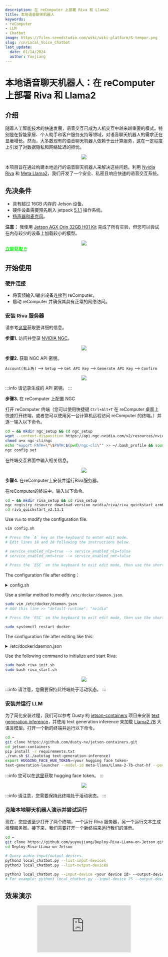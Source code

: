 ```yaml
---
description: 在 reComputer 上部署 Riva 和 Llama2
title: 本地语音聊天机器人
keywords:
- reComputer
- LLM
- Chatbot
image: https://files.seeedstudio.com/wiki/wiki-platform/S-tempor.png
slug: /cn/Local_Voice_Chatbot
last_update:
  date: 01/14/2024
  author: Youjiang
---
```



# 本地语音聊天机器人：在 reComputer 上部署 Riva 和 Llama2

## 介绍

随着人工智能技术的快速发展，语音交互已成为人机交互中越来越重要的模式。特别是在智能家居、个人助手和客户服务支持等领域，对语音聊天机器人的需求正在显著增长。然而，大多数现有的语音聊天机器人依赖于云计算服务，这在一定程度上引发了对数据隐私和网络延迟的担忧。

<div align="center">
    <img width={800}
     src="https://files.seeedstudio.com/wiki/reComputer/Application/Local_Voice_Chatbot/workflow.png" />
</div>

本项目旨在通过构建本地运行的语音聊天机器人来解决这些问题。利用 [Nvidia Riva](https://docs.nvidia.com/deeplearning/riva/user-guide/docs/quick-start-guide.html) 和 [Meta Llama2](https://huggingface.co/meta-llama)，我们开发了一个安全、私密且响应快速的语音交互系统。

## 先决条件

- 具有超过 16GB 内存的 Jetson 设备。
- 硬件设备需要预先刷入 jetpack [5.1.1](https://wiki.seeedstudio.com/reComputer_Intro/) 操作系统。
- [扬声器和麦克风](https://www.seeedstudio.com/ReSpeaker-USB-Mic-Array-p-4247.html?queryID=dd9c8d91c63781d66776771a7ee5ec01&objectID=4247&indexName=bazaar_retailer_products)。

**注意：** 我使用 [Jetson AGX Orin 32GB H01 Kit](https://www.seeedstudio.com/AGX-Orin-32GB-H01-Kit-p-5569.html?queryID=012e528073e90bf80afd3880f3fc2b13&objectID=5569&indexName=bazaar_retailer_products) 完成了所有实验，但您可以尝试在内存较少的设备上加载较小的模型。

<div align="center">
    <img width={800}
     src="https://files.seeedstudio.com/wiki/reComputer/Application/Local_Voice_Chatbot/jetson_agx_orin.jpg" />
</div>

<div class="get_one_now_container" style={{textAlign: 'center'}}>
    <a class="get_one_now_item" href="https://www.seeedstudio.com/AGX-Orin-32GB-H01-Kit-p-5569.html?queryID=a07376a957f072a4f755e1832fa0e544&objectID=5569&indexName=bazaar_retailer_products" target="_blank">
        <strong><span><font color={'FFFFFF'} size={"4"}> 立即获取 🖱️</font></span></strong>
    </a>
</div>

## 开始使用

### 硬件连接

- 将音频输入/输出设备连接到 reComputer。
- 启动 reComputer 并确保其具有正常的网络访问。

### 安装 Riva 服务器

请参考[这里](https://docs.nvidia.com/deeplearning/riva/user-guide/docs/quick-start-guide.html#embedded)获取更详细的信息。

**步骤1.** 访问并登录 [NVIDIA NGC](https://catalog.ngc.nvidia.com/?filters=&orderBy=weightPopularDESC&query=)。

<div align="center">
    <img width={800}
     src="https://files.seeedstudio.com/wiki/reComputer/Application/Local_Voice_Chatbot/setup_riva_1.png" />
</div>

**步骤2.** 获取 NGC API 密钥。

`Account(右上角)` --> `Setup` --> `Get API Key` --> `Generate API Key` --> `Confirm`

<div align="center">
    <img width={800}
     src="https://files.seeedstudio.com/wiki/reComputer/Application/Local_Voice_Chatbot/setup_riva_2.png" />
</div>

:::info
请记录生成的 API 密钥。
:::

**步骤3.** 在 reComputer 上配置 NGC

打开 reComputer 终端（您可以使用快捷键 `Ctrl+Alt+T` 在 reComputer 桌面上快速打开终端，或者您可以使用另一台计算机远程访问 reComputer 的终端。）并逐一输入以下命令。

```sh
cd ~ && mkdir ngc_setup && cd ngc_setup
wget --content-disposition https://api.ngc.nvidia.com/v2/resources/nvidia/ngc-apps/ngc_cli/versions/3.36.0/files/ngccli_arm64.zip && unzip ngccli_arm64.zip 
chmod u+x ngc-cli/ngc
echo "export PATH=\"\$PATH:$(pwd)/ngc-cli\"" >> ~/.bash_profile && source ~/.bash_profile
ngc config set
```

在终端交互界面中输入相关信息。

<div align="center">
    <img width={800}
     src="https://files.seeedstudio.com/wiki/reComputer/Application/Local_Voice_Chatbot/setup_riva_3.png" />
</div>

**步骤4.** 在reComputer上安装并运行Riva服务器。

在reComputer的终端中，输入以下命令。

```sh
cd ~ && mkdir riva_setup && cd riva_setup
ngc registry resource download-version nvidia/riva/riva_quickstart_arm64:2.13.1
cd riva_quickstart_v2.13.1
```

Use `Vim` to modify the configuration file.

```sh
vim config.sh

# Press the `A` key on the keyboard to enter edit mode.
# Edit lines 18 and 20 following the instructions below.

# service_enabled_nlp=true --> service_enabled_nlp=false
# service_enabled_nmt=true --> service_enabled_nmt=false

# Press the `ESC` on the keyboard to exit edit mode, then use the shortcut `Shift+Z Z` to save the edited content and close the editor.
```

The configuration file after editing：

<details>

<summary> config.sh </summary>

```sh
# Copyright (c) 2022, NVIDIA CORPORATION.  All rights reserved.
#
# NVIDIA CORPORATION and its licensors retain all intellectual property
# and proprietary rights in and to this software, related documentation
# and any modifications thereto.  Any use, reproduction, disclosure or
# distribution of this software and related documentation without an express
# license agreement from NVIDIA CORPORATION is strictly prohibited.

# GPU family of target platform. Supported values: tegra, non-tegra
riva_target_gpu_family="non-tegra"

# Name of tegra platform that is being used. Supported tegra platforms: orin, xavier
riva_tegra_platform="orin"

# Enable or Disable Riva Services
# For any language other than en-US: service_enabled_nlp must be set to false
service_enabled_asr=true
service_enabled_nlp=false
service_enabled_tts=true
service_enabled_nmt=false

# Configure translation services
# Text-to-Text translation (T2T):
# - service_enabled_nmt must be set to true
# - Uncomment desired model for source and target languages in models_nmt field
# Speech-to-Text translation (S2T):
# - service_enabled_asr, service_enabled_nmt must be set to true
# - Set language code of input speech in the asr_language_code field
# - Uncomment desired model for source and target languages in models_nmt field
# Speech-to-Speech translation (S2S):
# - service_enabled_asr, service_enabled_nmt, service_enabled_tts must be set to true
# - Set language code of input speech in the asr_language_code field
# - Uncomment desired model for source and target languages in models_nmt field
# - Set language code of output speech in the tts_language_code field

# Enable Riva Enterprise
# If enrolled in Enterprise, enable Riva Enterprise by setting configuration
# here. You must explicitly acknowledge you have read and agree to the EULA.
# RIVA_API_KEY=<ngc api key>
# RIVA_API_NGC_ORG=<ngc organization>
# RIVA_EULA=accept

# Language code to fetch ASR models of a specific language
# Supported language codes: ar-AR, en-US, en-GB, de-DE, es-ES, es-US, fr-FR, hi-IN, it-IT, ja-JP, ru-RU, ko-KR, pt-BR, zh-CN, es-en-US, ja-en-JP
# For multiple languages enter space separated language codes.
asr_language_code=("en-US")

# ASR acoustic model architecture
# Supported values are: conformer, conformer_xl (en-US + amd64 only), citrinet_1024, citrinet_256 (en-US + arm64 only), jasper (en-US + amd64 only), quartznet (en-US + amd64 only)
asr_acoustic_model=("conformer")

# ASR acoustic model architecture variant
# Supported values for the architecture are:
# conformer: unified(de-DE, ja-JP and zh-CN only), ml_cs(es-en-US only), unified_ml_cs(ja-en-JP only)
# For the default model, keep the field empty
asr_acoustic_model_variant=("")

# ASR decoder type to be used
# If you'd like to use greedy decoder for ASR instead of flashlight/os2s decoder then set the below $use_asr_greedy_decoder to true
use_asr_greedy_decoder=false

# Language code to fetch TTS models of a specific language
# Supported language codes: en-US, es-ES, it-IT, de-DE, zh-CN
# For multiple languages enter space separated language codes
tts_language_code=("en-US")

# Specify one or more GPUs to use
# specifying more than one GPU is currently an experimental feature, and may result in undefined behaviours.
gpus_to_use="device=0"

# Specify the encryption key to use to deploy models
MODEL_DEPLOY_KEY="tlt_encode"

# Locations to use for storing models artifacts
#
# If an absolute path is specified, the data will be written to that location
# Otherwise, a Docker volume will be used (default).
#
# riva_init.sh will create a `rmir` and `models` directory in the volume or
# path specified.
#
# RMIR ($riva_model_loc/rmir)
# Riva uses an intermediate representation (RMIR) for models
# that are ready to deploy but not yet fully optimized for deployment. Pretrained
# versions can be obtained from NGC (by specifying NGC models below) and will be
# downloaded to $riva_model_loc/rmir by `riva_init.sh`
#
# Custom models produced by NeMo or TLT and prepared using riva-build
# may also be copied manually to this location $(riva_model_loc/rmir).
#
# Models ($riva_model_loc/models)
# During the riva_init process, the RMIR files in $riva_model_loc/rmir
# are inspected and optimized for deployment. The optimized versions are
# stored in $riva_model_loc/models. The riva server exclusively uses these
# optimized versions.
riva_model_loc="riva-model-repo"

if [[ $riva_target_gpu_family == "tegra" ]]; then
    riva_model_loc="`pwd`/model_repository"
fi

# The default RMIRs are downloaded from NGC by default in the above $riva_rmir_loc directory
# If you'd like to skip the download from NGC and use the existing RMIRs in the $riva_rmir_loc
# then set the below $use_existing_rmirs flag to true. You can also deploy your set of custom
# RMIRs by keeping them in the riva_rmir_loc dir and use this quickstart script with the
# below flag to deploy them all together.
use_existing_rmirs=false

# Ports to expose for Riva services
riva_speech_api_port="50051"

# NGC orgs
riva_ngc_org="nvidia"
riva_ngc_team="riva"
riva_ngc_image_version="2.13.1"
riva_ngc_model_version="2.13.0"

# Pre-built models listed below will be downloaded from NGC. If models already exist in $riva-rmir
# then models can be commented out to skip download from NGC

########## ASR MODELS ##########

models_asr=()

for lang_code in ${asr_language_code[@]}; do
    modified_lang_code="${lang_code//-/_}"
    modified_lang_code=${modified_lang_code,,}

    decoder=""
    if [ "$use_asr_greedy_decoder" = true ]; then
      decoder="_gre"
    fi

    if [[ ${asr_acoustic_model_variant} != "" ]]; then
      if [[ ${asr_acoustic_model} == "conformer" && ${asr_acoustic_model_variant} != "unified" && ${asr_acoustic_model_variant} != "ml_cs" && ${asr_acoustic_model_variant} != "unified_ml_cs" ]]; then
        echo "Valid variants for Conformer are: unified, ml_cs and unified_ml_cs."
        exit 1
      elif [[ ${asr_acoustic_model} != "conformer" ]]; then
        echo "Invalid variant for ${asr_acoustic_model}."
        exit 1
      fi
      asr_acoustic_model_variant="_${asr_acoustic_model_variant}"
    fi

    if [[ ${asr_acoustic_model} == "conformer_xl" && ${lang_code} != "en-US" ]]; then
      echo "Conformer-XL acoustic model is only available for language code en-US."
      exit 1
    fi

    if [[ ${asr_acoustic_model_variant} == "_unified" && ${lang_code} != "de-DE" && ${lang_code} != "ja-JP" && ${lang_code} != "zh-CN" ]]; then
      echo "Unified Conformer acoustic model is only available for language code de-DE, ja-JP and zh-CN."
      exit 1
    fi

    if [[ ${asr_acoustic_model_variant} == "_ml_cs" && ${lang_code} != "es-en-US" ]]; then
      echo "Multilingual Code Switch Conformer acoustic model is only available for language code es-en-US."
      exit 1
    fi

    if [[ ${asr_acoustic_model_variant} == "_unified_ml_cs" && ${lang_code} != "ja-en-JP" ]]; then
      echo "Unified Multilingual Code Switch Conformer acoustic model is only available for language code ja-en-JP."
      exit 1
    fi

    if [[ $riva_target_gpu_family  == "tegra" ]]; then

      if [[ ${asr_acoustic_model} == "jasper" || \
            ${asr_acoustic_model} == "quartznet" || \
            ${asr_acoustic_model} == "conformer_xl" ]]; then
          echo "Conformer-XL, Jasper and Quartznet models are not available for arm64 architecture"
          exit 1
      fi

      if [[ ${asr_acoustic_model} == "citrinet_256" && ${lang_code} != "en-US" ]]; then
        echo "For arm64 architecture, citrinet_256 acoustic model is only available for language code en-US."
        exit 1
      fi

      models_asr+=(
      ### Streaming w/ CPU decoder, best latency configuration
          "${riva_ngc_org}/${riva_ngc_team}/models_asr_${asr_acoustic_model}${asr_acoustic_model_variant}_${modified_lang_code}_str:${riva_ngc_model_version}-${riva_target_gpu_family}-${riva_tegra_platform}"

      ### Offline w/ CPU decoder
      #    "${riva_ngc_org}/${riva_ngc_team}/rmir_asr_${asr_acoustic_model}${asr_acoustic_model_variant}_${modified_lang_code}_ofl${decoder}:${riva_ngc_model_version}"
      )
    else

      if [[ ${asr_acoustic_model} != "conformer" && \
            ${asr_acoustic_model} != "conformer_xl" && \
            ${asr_acoustic_model} != "citrinet_1024" && \
            ${asr_acoustic_model} != "jasper" && \
            ${asr_acoustic_model} != "quartznet" ]]; then
        echo "For amd64 architecture, valid acoustic models are conformer, conformer_xl, citrinet_1024, jasper and quartznet."
        exit 1
      fi

      if [[ (${asr_acoustic_model} == "jasper" || \
            ${asr_acoustic_model} == "quartznet") && \
            ${lang_code} != "en-US" ]]; then
        echo "jasper and quartznet acoustic models are only available for language code en-US."
        exit 1
      fi

      models_asr+=(
      ### Streaming w/ CPU decoder, best latency configuration
          "${riva_ngc_org}/${riva_ngc_team}/rmir_asr_${asr_acoustic_model}${asr_acoustic_model_variant}_${modified_lang_code}_str${decoder}:${riva_ngc_model_version}"

      ### Streaming w/ CPU decoder, best throughput configuration
      #    "${riva_ngc_org}/${riva_ngc_team}/rmir_asr_${asr_acoustic_model}${asr_acoustic_model_variant}_${modified_lang_code}_str_thr${decoder}:${riva_ngc_model_version}"

      ### Offline w/ CPU decoder
          "${riva_ngc_org}/${riva_ngc_team}/rmir_asr_${asr_acoustic_model}${asr_acoustic_model_variant}_${modified_lang_code}_ofl${decoder}:${riva_ngc_model_version}"
      )
    fi

    ### Punctuation model
    if [[ ${asr_acoustic_model_variant} != "_unified" && ${asr_acoustic_model_variant} != "_unified_ml_cs" ]]; then
      pnc_lang=$(echo $modified_lang_code | cut -d "_" -f 1)
      pnc_region=${modified_lang_code##*_}
      modified_lang_code=${pnc_lang}_${pnc_region}
      if [[ $riva_target_gpu_family == "tegra" ]]; then
        models_asr+=(
            "${riva_ngc_org}/${riva_ngc_team}/models_nlp_punctuation_bert_base_${modified_lang_code}:${riva_ngc_model_version}-${riva_target_gpu_family}-${riva_tegra_platform}"
        )
      else
        models_asr+=(
            "${riva_ngc_org}/${riva_ngc_team}/rmir_nlp_punctuation_bert_base_${modified_lang_code}:${riva_ngc_model_version}"
        )
      fi
    fi
done

### Speaker diarization model
models_asr+=(
#    "${riva_ngc_org}/${riva_ngc_team}/rmir_diarizer_offline:${riva_ngc_model_version}"
)

########## NLP MODELS ##########

if [[ $riva_target_gpu_family == "tegra" ]]; then
  models_nlp=(
  ### Bert base Punctuation model
      "${riva_ngc_org}/${riva_ngc_team}/models_nlp_punctuation_bert_base_en_us:${riva_ngc_model_version}-${riva_target_gpu_family}-${riva_tegra_platform}"

  ### BERT Base Intent Slot model for misty domain fine-tuned on weather, smalltalk/personality, poi/map datasets.
  #    "${riva_ngc_org}/${riva_ngc_team}/models_nlp_intent_slot_misty_bert_base:${riva_ngc_model_version}-${riva_target_gpu_family}-${riva_tegra_platform}"

  ### DistilBERT Intent Slot model for misty domain fine-tuned on weather, smalltalk/personality, poi/map datasets.
  #    "${riva_ngc_org}/${riva_ngc_team}/models_nlp_intent_slot_misty_distilbert:${riva_ngc_model_version}-${riva_target_gpu_family}-${riva_tegra_platform}"
  )
else
  models_nlp=(
  ### Bert base Punctuation model
      "${riva_ngc_org}/${riva_ngc_team}/rmir_nlp_punctuation_bert_base_en_us:${riva_ngc_model_version}"

  ### BERT base Named Entity Recognition model fine-tuned on GMB dataset with class labels LOC, PER, ORG etc.
  #    "${riva_ngc_org}/${riva_ngc_team}/rmir_nlp_named_entity_recognition_bert_base:${riva_ngc_model_version}"

  ### BERT Base Intent Slot model fine-tuned on weather dataset.
  #    "${riva_ngc_org}/${riva_ngc_team}/rmir_nlp_intent_slot_bert_base:${riva_ngc_model_version}"

  ### BERT Base Question Answering model fine-tuned on Squad v2.
  #    "${riva_ngc_org}/${riva_ngc_team}/rmir_nlp_question_answering_bert_base:${riva_ngc_model_version}"

  ### Megatron345M Question Answering model fine-tuned on Squad v2.
  #    "${riva_ngc_org}/${riva_ngc_team}/rmir_nlp_question_answering_megatron:${riva_ngc_model_version}"

  ### Bert base Text Classification model fine-tuned on 4class (weather, meteorology, personality, nomatch) domain model.
  #    "${riva_ngc_org}/${riva_ngc_team}/rmir_nlp_text_classification_bert_base:${riva_ngc_model_version}"
  )
fi

########## TTS MODELS ##########

models_tts=()

for lang_code in ${tts_language_code[@]}; do
  modified_lang_code="${lang_code//-/_}"
  modified_lang_code=${modified_lang_code,,}

  if [[ $riva_target_gpu_family == "tegra" ]]; then
    if [[ ${lang_code} == "en-US" ]]; then
      models_tts+=(
      ### These models have been trained with energy conditioning and use the International Phonetic Alphabet (IPA) for inference and training.
          "${riva_ngc_org}/${riva_ngc_team}/models_tts_fastpitch_hifigan_en_us_ipa:${riva_ngc_model_version}-${riva_target_gpu_family}-${riva_tegra_platform}"
      #    "${riva_ngc_org}/${riva_ngc_team}/models_tts_radtts_hifigan_en_us_ipa:${riva_ngc_model_version}-${riva_target_gpu_family}-${riva_tegra_platform}"

      ### This model uses the ARPABET for inference and training.
      #    "${riva_ngc_org}/${riva_ngc_team}/models_tts_fastpitch_hifigan_en_us:${riva_ngc_model_version}-${riva_target_gpu_family}-${riva_tegra_platform}"
      )
    elif [[ ${lang_code} == "zh-CN" ]]; then
      models_tts+=(
      ### This model is multi-speaker with emotion and and use the International Phonetic Alphabet (IPA) for inference and training.
          "${riva_ngc_org}/${riva_ngc_team}/models_tts_fastpitch_hifigan_zh_cn_ipa:${riva_ngc_model_version}-${riva_target_gpu_family}-${riva_tegra_platform}"
      )
    else
      ### These models are single-speaker and use the International Phonetic Alphabet (IPA) for inference and training.
      if [[ ${lang_code} != "de-DE" ]]; then
        models_tts+=(
            "${riva_ngc_org}/${riva_ngc_team}/models_tts_fastpitch_hifigan_${modified_lang_code}_f_ipa:${riva_ngc_model_version}-${riva_target_gpu_family}-${riva_tegra_platform}"
        )
      fi
      models_tts+=(
          "${riva_ngc_org}/${riva_ngc_team}/models_tts_fastpitch_hifigan_${modified_lang_code}_m_ipa:${riva_ngc_model_version}-${riva_target_gpu_family}-${riva_tegra_platform}"
      )
    fi
  else
    if [[ ${lang_code} == "en-US" ]]; then
      models_tts+=(
      ### These models have been trained with energy conditioning and use the International Phonetic Alphabet (IPA) for inference and training.
          "${riva_ngc_org}/${riva_ngc_team}/rmir_tts_fastpitch_hifigan_en_us_ipa:${riva_ngc_model_version}"
      #    "${riva_ngc_org}/${riva_ngc_team}/rmir_tts_radtts_hifigan_en_us_ipa:${riva_ngc_model_version}"

      ### This model uses the ARPABET for inference and training.
      #    "${riva_ngc_org}/${riva_ngc_team}/rmir_tts_fastpitch_hifigan_en_us:${riva_ngc_model_version}"
      )
    elif [[ ${lang_code} == "zh-CN" ]]; then
      models_tts+=(
      ### This model is multi-speaker with emotion and and use the International Phonetic Alphabet (IPA) for inference and training.
          "${riva_ngc_org}/${riva_ngc_team}/rmir_tts_fastpitch_hifigan_zh_cn_ipa:${riva_ngc_model_version}"
      )
    else
      ### These models are single-speaker and use the International Phonetic Alphabet (IPA) for inference and training.
      if [[ ${lang_code} != "de-DE" ]]; then
        models_tts+=(
            "${riva_ngc_org}/${riva_ngc_team}/rmir_tts_fastpitch_hifigan_${modified_lang_code}_f_ipa:${riva_ngc_model_version}"
        )
      fi
      models_tts+=(
          "${riva_ngc_org}/${riva_ngc_team}/rmir_tts_fastpitch_hifigan_${modified_lang_code}_m_ipa:${riva_ngc_model_version}"
      )
    fi
  fi
done

######### NMT models ###############

# Models follow Source language _ One or more target languages model architecture
# Source or target language "any" means the model supports 32 languages mentioned in docs.
# e.g., rmir_nmt_de_en_24x6 is a German to English 24x6 bilingual model
# and rmir_megatronnmt_en_any_500m is a English to 32 languages megatron model

models_nmt=(
  ###### Bilingual models
  #"${riva_ngc_org}/${riva_ngc_team}/rmir_nmt_en_de_24x6:${riva_ngc_model_version}"
  #"${riva_ngc_org}/${riva_ngc_team}/rmir_nmt_en_es_24x6:${riva_ngc_model_version}"
  #"${riva_ngc_org}/${riva_ngc_team}/rmir_nmt_en_zh_24x6:${riva_ngc_model_version}"
  #"${riva_ngc_org}/${riva_ngc_team}/rmir_nmt_en_ru_24x6:${riva_ngc_model_version}"
  #"${riva_ngc_org}/${riva_ngc_team}/rmir_nmt_en_fr_24x6:${riva_ngc_model_version}"
  #"${riva_ngc_org}/${riva_ngc_team}/rmir_nmt_de_en_24x6:${riva_ngc_model_version}"
  #"${riva_ngc_org}/${riva_ngc_team}/rmir_nmt_es_en_24x6:${riva_ngc_model_version}"
  #"${riva_ngc_org}/${riva_ngc_team}/rmir_nmt_ru_en_24x6:${riva_ngc_model_version}"
  #"${riva_ngc_org}/${riva_ngc_team}/rmir_nmt_zh_en_24x6:${riva_ngc_model_version}"
  #"${riva_ngc_org}/${riva_ngc_team}/rmir_nmt_fr_en_24x6:${riva_ngc_model_version}"

  ###### Multilingual models
  #"${riva_ngc_org}/${riva_ngc_team}/rmir_nmt_en_deesfr_24x6:${riva_ngc_model_version}"
  #"${riva_ngc_org}/${riva_ngc_team}/rmir_nmt_en_deesfr_12x2:${riva_ngc_model_version}"
  #"${riva_ngc_org}/${riva_ngc_team}/rmir_nmt_deesfr_en_24x6:${riva_ngc_model_version}"
  #"${riva_ngc_org}/${riva_ngc_team}/rmir_nmt_deesfr_en_12x2:${riva_ngc_model_version}"

  ###### Megatron models
  #"${riva_ngc_org}/${riva_ngc_team}/rmir_megatronnmt_any_en_500m:${riva_ngc_model_version}"
  #"${riva_ngc_org}/${riva_ngc_team}/rmir_megatronnmt_en_any_500m:${riva_ngc_model_version}"
)

NGC_TARGET=${riva_ngc_org}
if [[ ! -z ${riva_ngc_team} ]]; then
  NGC_TARGET="${NGC_TARGET}/${riva_ngc_team}"
else
  team="\"\""
fi

# Specify paths to SSL Key and Certificate files to use TLS/SSL Credentials for a secured connection.
# If either are empty, an insecure connection will be used.
# Stored within container at /ssl/servert.crt and /ssl/server.key
# Optional, one can also specify a root certificate, stored within container at /ssl/root_server.crt
ssl_server_cert=""
ssl_server_key=""
ssl_root_cert=""

# define Docker images required to run Riva
image_speech_api="nvcr.io/${NGC_TARGET}/riva-speech:${riva_ngc_image_version}"

# define Docker images required to setup Riva
image_init_speech="nvcr.io/${NGC_TARGET}/riva-speech:${riva_ngc_image_version}-servicemaker"

# daemon names
riva_daemon_speech="riva-speech"
if [[ $riva_target_gpu_family != "tegra" ]]; then
    riva_daemon_client="riva-client"
fi
```

</details>

Use a similar method to modify `/etc/docker/daemon.json`.

```sh
sudo vim /etc/docker/daemon.json
# Add this line >> "default-runtime": "nvidia"

# Press the `ESC` on the keyboard to exit edit mode, then use the shortcut `Shift+Z Z` to save the edited content and close the editor.

sudo systemctl restart docker
```

The configuration file after editing like this:

<details>

<summary> /etc/docker/daemon.json </summary>

```json
{   
    "default-runtime": "nvidia",
        "runtimes": {
        "nvidia": {
            "path": "nvidia-container-runtime",
            "runtimeArgs": []
        }
    }
}
```

</details>

Use the following command to initialize and start Riva:

```sh
sudo bash riva_init.sh
sudo bash riva_start.sh
```

<div align="center">
    <img width={800}
     src="https://files.seeedstudio.com/wiki/reComputer/Application/Local_Voice_Chatbot/setup_riva_4.png" />
</div>

:::info
请注意，您需要保持此终端处于活动状态。
:::

### 安装并运行 LLM

为了简化安装过程，我们可以参考 Dusty 的 [jetson-containers](https://github.com/dusty-nv/jetson-containers/tree/master/packages/llm/text-generation-inference) 项目来安装 [text generation inference](https://github.com/huggingface/text-generation-inference)，并使用 text generation inference 来加载 [Llama2 7B](https://huggingface.co/meta-llama/Llama-2-7b-chat-hf) 大语言模型。打开一个新的终端并运行以下命令。

```sh
cd ~
git clone https://github.com/dusty-nv/jetson-containers.git
cd jetson-containers
pip install -r requirements.txt
./run.sh $(./autotag text-generation-inference)
export HUGGING_FACE_HUB_TOKEN=<your hugging face token>
text-generation-launcher --model-id meta-llama/Llama-2-7b-chat-hf --port 8899
```

:::info
您可以在[这里](https://huggingface.co/docs/hub/security-tokens)获取 hugging face token。
:::

<div align="center">
    <img width={800}
     src="https://files.seeedstudio.com/wiki/reComputer/Application/Local_Voice_Chatbot/install_run_llm.png" />
</div>

:::info
请注意，您需要保持此终端处于活动状态。
:::

### 克隆本地聊天机器人演示并尝试运行

现在，您应该至少打开了两个终端，一个运行 Riva 服务器，另一个运行文本生成推理服务器。接下来，我们需要打开一个新终端来运行我们的演示。

```sh
cd ~
git clone https://github.com/yuyoujiang/Deploy-Riva-LLama-on-Jetson.git
cd Deploy-Riva-LLama-on-Jetson

# Query audio input/output devices.
python3 local_chatbot.py --list-input-devices
python3 local_chatbot.py --list-output-devices

python3 local_chatbot.py --input-device <your device id> --output-device <your device id>
# For example: python3 local_chatbot.py --input-device 25 --output-device 30
```

## 效果演示

<div align="center">
<iframe  width={560} height={315} src="https://www.youtube.com/embed/Nc3D-qITDoU?si=aWI7Z5IEprRKfuKE" title="YouTube video player" frameBorder={0} allow="accelerometer; autoplay; clipboard-write; encrypted-media; gyroscope; picture-in-picture; web-share" allowFullScreen />
</div>

## 参考资料

- [build-an-ai-chatbot-using-riva-and-openai](https://www.hackster.io/wxxniubi8/build-an-ai-chatbot-using-riva-and-openai-13dc41)
- [https://github.com/dusty-nv/jetson-containers](
https://github.com/dusty-nv/jetson-containers/tree/cb6c847f88df221e705397a1ee98424c2e893243/packages/llm/text-generation-inference)
- https://github.com/huggingface/text-generation-inference
- https://huggingface.co/meta-llama

## 技术支持与产品讨论

感谢您选择我们的产品！我们在这里为您提供不同的支持，以确保您使用我们产品的体验尽可能顺畅。我们提供多种沟通渠道，以满足不同的偏好和需求。

<div class="button_tech_support_container">
<a href="https://forum.seeedstudio.com/" class="button_forum"></a>
<a href="https://www.seeedstudio.com/contacts" class="button_email"></a>
</div>

<div class="button_tech_support_container">
<a href="https://discord.gg/eWkprNDMU7" class="button_discord"></a>
<a href="https://github.com/Seeed-Studio/wiki-documents/discussions/69" class="button_discussion"></a>
</div>
